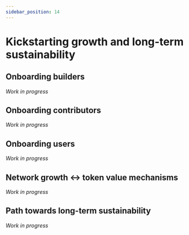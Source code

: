 ```yaml
---
sidebar_position: 14
---
```


# Kickstarting growth and long-term sustainability

## Onboarding builders

_Work in progress_

## Onboarding contributors

_Work in progress_

## Onboarding users

_Work in progress_

## Network growth <-> token value mechanisms

_Work in progress_

## Path towards long-term sustainability

_Work in progress_
